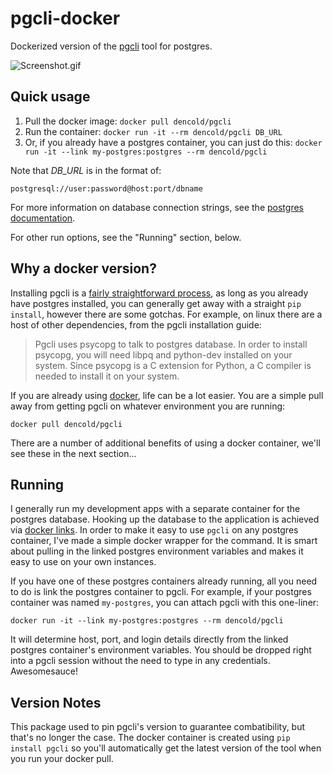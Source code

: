 # pgcli-docker

Dockerized version of the [pgcli](http://pgcli.com/) tool for postgres.

![Screenshot.gif](https://raw.githubusercontent.com/dencold/pgcli-docker/master/screencap.gif)

## Quick usage

1. Pull the docker image: `docker pull dencold/pgcli`
2. Run the container: `docker run -it --rm dencold/pgcli DB_URL`
3. Or, if you already have a postgres container, you can just do this:
   `docker run -it --link my-postgres:postgres --rm dencold/pgcli`

Note that *DB_URL* is in the format of:

`postgresql://user:password@host:port/dbname`

For more information on database connection strings, see the
[postgres documentation](http://www.postgresql.org/docs/current/static/libpq-connect.html#LIBPQ-CONNSTRING).

For other run options, see the "Running" section, below.

## Why a docker version?

Installing pgcli is a [fairly straightforward process](http://pgcli.com/install),
as long as you already have postgres installed, you can generally get away with
a straight `pip install`, however there are some gotchas. For example, on linux
there are a host of other dependencies, from the pgcli installation guide:

> Pgcli uses psycopg to talk to postgres database. In order to install psycopg,
> you will need libpq and python-dev installed on your system. Since psycopg is
> a C extension for Python, a C compiler is needed to install it on your system.

If you are already using [docker](https://www.docker.com/), life can be a lot
easier. You are a simple pull away from getting pgcli on whatever environment
you are running:

`docker pull dencold/pgcli`

There are a number of additional benefits of using a docker container, we'll
see these in the next section...

## Running

I generally run my development apps with a separate container for the postgres
database. Hooking up the database to the application is achieved via
[docker links](https://docs.docker.com/userguide/dockerlinks/). In order to
make it easy to use `pgcli` on any postgres container, I've made a simple
docker wrapper for the command. It is smart about pulling in the linked
postgres environment variables and makes it easy to use on your own instances.

If you have one of these postgres containers already running, all you need to
do is link the postgres container to pgcli. For example, if your postgres
container was named `my-postgres`, you can attach pgcli with this one-liner:

```docker run -it --link my-postgres:postgres --rm dencold/pgcli```

It will determine host, port, and login details directly from the linked
postgres container's environment variables. You should be dropped right into a
pgcli session without the need to type in any credentials. Awesomesauce!

## Version Notes

This package used to pin pgcli's version to guarantee combatibility, but that's
no longer the case. The docker container is created using `pip install pgcli`
so you'll automatically get the latest version of the tool when you run your
docker pull.
